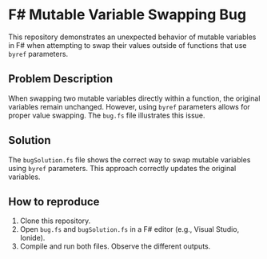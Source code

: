 # F# Mutable Variable Swapping Bug

This repository demonstrates an unexpected behavior of mutable variables in F# when attempting to swap their values outside of functions that use `byref` parameters.

## Problem Description

When swapping two mutable variables directly within a function, the original variables remain unchanged.  However, using `byref` parameters allows for proper value swapping.  The `bug.fs` file illustrates this issue.

## Solution

The `bugSolution.fs` file shows the correct way to swap mutable variables using `byref` parameters. This approach correctly updates the original variables.

## How to reproduce

1.  Clone this repository.
2.  Open `bug.fs` and `bugSolution.fs` in a F# editor (e.g., Visual Studio, Ionide).
3.  Compile and run both files. Observe the different outputs.